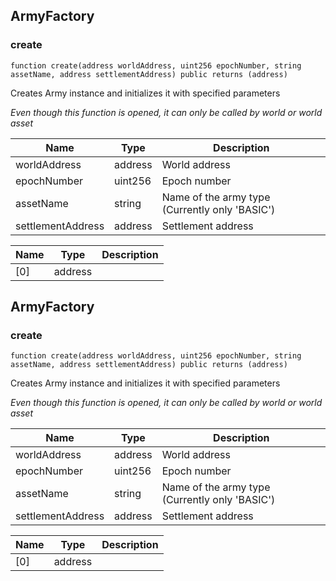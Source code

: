 ## ArmyFactory








### create

```solidity
function create(address worldAddress, uint256 epochNumber, string assetName, address settlementAddress) public returns (address)
```

Creates Army instance and initializes it with specified parameters

_Even though this function is opened, it can only be called by world or world asset_

| Name | Type | Description |
| ---- | ---- | ----------- |
| worldAddress | address | World address |
| epochNumber | uint256 | Epoch number |
| assetName | string | Name of the army type (Currently only 'BASIC') |
| settlementAddress | address | Settlement address |

| Name | Type | Description |
| ---- | ---- | ----------- |
| [0] | address |  |


## ArmyFactory








### create

```solidity
function create(address worldAddress, uint256 epochNumber, string assetName, address settlementAddress) public returns (address)
```

Creates Army instance and initializes it with specified parameters

_Even though this function is opened, it can only be called by world or world asset_

| Name | Type | Description |
| ---- | ---- | ----------- |
| worldAddress | address | World address |
| epochNumber | uint256 | Epoch number |
| assetName | string | Name of the army type (Currently only 'BASIC') |
| settlementAddress | address | Settlement address |

| Name | Type | Description |
| ---- | ---- | ----------- |
| [0] | address |  |


